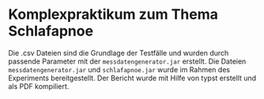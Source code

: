 # Komplexpraktikum zum Thema Schlafapnoe

Die .csv Dateien sind die Grundlage der Testfälle und wurden durch passende Parameter mit der `messdatengenerator.jar` erstellt. Die Dateien `messdatengenerator.jar` und `schlafapnoe.jar` wurde im Rahmen des Experiments bereitgestellt.
Der Bericht wurde mit Hilfe von typst erstellt und als PDF kompiliert.
